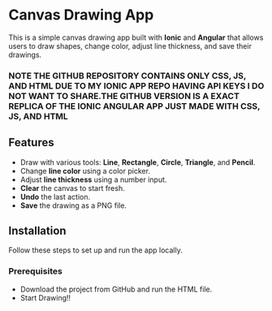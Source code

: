 # Canvas Drawing App

This is a simple canvas drawing app built with **Ionic** and **Angular** that allows users to draw shapes, change color, adjust line thickness, and save their drawings. 

### NOTE THE GITHUB REPOSITORY CONTAINS ONLY CSS, JS, AND HTML DUE TO MY IONIC APP REPO HAVING API KEYS I DO NOT WANT TO SHARE.THE GITHUB VERSION IS A EXACT REPLICA OF THE IONIC ANGULAR APP JUST MADE WITH CSS, JS, AND HTML ###

## Features
- Draw with various tools: **Line**, **Rectangle**, **Circle**, **Triangle**, and **Pencil**.
- Change **line color** using a color picker.
- Adjust **line thickness** using a number input.
- **Clear** the canvas to start fresh.
- **Undo** the last action.
- **Save** the drawing as a PNG file.

## Installation

Follow these steps to set up and run the app locally.

### Prerequisites

* Download the project from GitHub and run the HTML file.
* Start Drawing!!